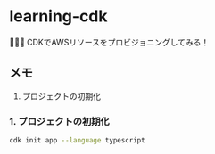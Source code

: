 # learning-cdk

🎃🎃🎃 CDKでAWSリソースをプロビジョニングしてみる！  

## メモ

1. プロジェクトの初期化

### 1. プロジェクトの初期化

```bash
cdk init app --language typescript
```
